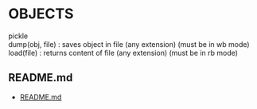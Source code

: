 # OBJECTS  
  
  

pickle  
dump(obj, file) : saves object in file (any extension) (must be in wb mode)  
load(file) : returns content of file (any extension) (must be in rb mode)  
  
## README.md  
*	[README.md](./README.md)  

